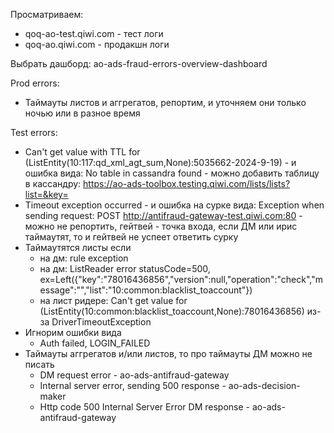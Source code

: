 Просматриваем:
- qoq-ao-test.qiwi.com - тест логи
- qoq-ao.qiwi.com - продакшн логи

Выбрать дашборд: ao-ads-fraud-errors-overview-dashboard

 Prod errors:
 - Таймауты листов и аггрегатов, репортим, и уточняем они только ночью или в разное время

Test errors:
- Can't get value with TTL for (ListEntity(10:117:qd_xml_agt_sum,None):5035662-2024-9-19) - и ошибка вида: No table in cassandra found - можно добавить таблицу в кассандру: https://ao-ads-toolbox.testing.qiwi.com/lists/lists?list=&key=
- Timeout exception occurred - и ошибка на сурке вида: Exception when sending request: POST http://antifraud-gateway-test.qiwi.com:80 - можно не репортить, гейтвей - точка входа, если ДМ или ирис таймаутят, то и гейтвей не успеет ответить сурку
- Таймаутятся листы если
	- на дм: rule exception 
	- на дм: ListReader error statusCode=500, ex=Left({"key":"78016436856","version":null,"operation":"check","message":"","list":"10:common:blacklist_toaccount"})
	- на лист ридере: Can't get value for (ListEntity(10:common:blacklist_toaccount,None):78016436856) из-за DriverTimeoutException
- Игнорим ошибки вида
	- Auth failed, LOGIN_FAILED
- Таймауты аггрегатов и/или листов, то про таймауты ДМ можно не писать
	- DM request error - ao-ads-antifraud-gateway
	- Internal server error, sending 500 response - ao-ads-decision-maker  
	- Http code 500 Internal Server Error DM response - ao-ads-antifraud-gateway


```
	

```